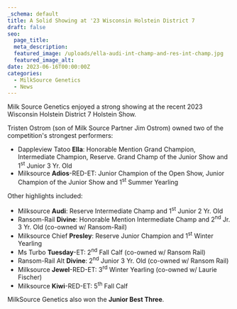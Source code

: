 ```yaml
---
_schema: default
title: A Solid Showing at '23 Wisconsin Holstein District 7
draft: false
seo:
  page_title:
  meta_description:
  featured_image: /uploads/ella-audi-int-champ-and-res-int-champ.jpg
  featured_image_alt:
date: 2023-06-16T00:00:00Z
categories:
  - MilkSource Genetics
  - News
---
```

Milk Source Genetics enjoyed a strong showing at the recent 2023 Wisconsin Holstein District 7 Holstein Show.

Tristen Ostrom (son of Milk Source Partner Jim Ostrom) owned two of the competition's strongest performers:&nbsp;

* Dappleview Tatoo&nbsp;**Ella**\: Honorable Mention Grand Champion, Intermediate Champion, Reserve. Grand Champ of the Junior Show and 1<sup>st</sup>&nbsp;Junior 3 Yr. Old
* Milksource&nbsp;**Adios**\-RED-ET: Junior Champion of the Open Show, Junior Champion of the Junior Show and 1<sup>st</sup>&nbsp;Summer Yearling&nbsp;

Other highlights included:

* Milksource&nbsp;**Audi**\: Reserve Intermediate Champ and 1<sup>st</sup>&nbsp;Junior 2 Yr. Old
* Ransom-Rail&nbsp;**Divine**\: Honorable Mention Intermediate Champ and 2<sup>nd</sup>&nbsp;Jr. 3 Yr. Old (co-owned w/ Ransom-Rail)
* Milksource Chief&nbsp;**Presley**\: Reserve Junior Champion and 1<sup>st</sup>&nbsp;Winter Yearling
* Ms Turbo&nbsp;**Tuesday**\-ET: 2<sup>nd</sup>&nbsp;Fall Calf (co-owned w/ Ransom Rail)
* Ransom-Rail Alt&nbsp;**Divine**\: 2<sup>nd</sup>&nbsp;Junior 3 Yr. Old (co-owned w/ Ransom Rail)
* Milksource&nbsp;**Jewel**\-RED-ET: 3<sup>rd</sup>&nbsp;Winter Yearling (co-owned w/ Laurie Fischer)
* Milksource&nbsp;**Kiwi**\-RED-ET: 5<sup>th</sup>&nbsp;Fall Calf &nbsp;

MilkSource Genetics also won the&nbsp;**Junior Best Three**.